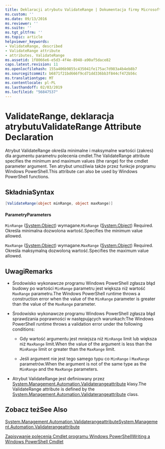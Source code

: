 ```yaml
---
title: Deklaracji atrybutu ValidateRange | Dokumentacja firmy Microsoft
ms.custom: ''
ms.date: 09/13/2016
ms.reviewer: ''
ms.suite: ''
ms.tgt_pltfrm: ''
ms.topic: article
helpviewer_keywords:
- ValidateRange, described
- ValidateRange attribute
- attributes, ValidateRange
ms.assetid: 1f8066e6-e5d3-4f4e-8948-a90af5dace82
caps.latest.revision: 11
ms.openlocfilehash: 155a406b9855c435041fe175ac7d983a4b4eb8b7
ms.sourcegitcommit: b6871f21bd666f9cd71dd336bb3f844cf472b56c
ms.translationtype: MT
ms.contentlocale: pl-PL
ms.lasthandoff: 02/03/2019
ms.locfileid: "56847537"
---
```

# <a name="validaterange-attribute-declaration"></a><span data-ttu-id="9f4a9-102">ValidateRange, deklaracja atrybutu</span><span class="sxs-lookup"><span data-stu-id="9f4a9-102">ValidateRange Attribute Declaration</span></span>

<span data-ttu-id="9f4a9-103">Atrybut ValidateRange określa minimalne i maksymalne wartości (zakres) dla argumentu parametru polecenia cmdlet.</span><span class="sxs-lookup"><span data-stu-id="9f4a9-103">The ValidateRange attribute specifies the minimum and maximum values (the range) for the cmdlet parameter argument.</span></span> <span data-ttu-id="9f4a9-104">Ten atrybut umożliwia także przez funkcje programu Windows PowerShell.</span><span class="sxs-lookup"><span data-stu-id="9f4a9-104">This attribute can also be used by Windows PowerShell functions.</span></span>

## <a name="syntax"></a><span data-ttu-id="9f4a9-105">Składnia</span><span class="sxs-lookup"><span data-stu-id="9f4a9-105">Syntax</span></span>

```csharp
[ValidateRange(object minRange, object maxRange)]
```

#### <a name="parameters"></a><span data-ttu-id="9f4a9-106">Parametry</span><span class="sxs-lookup"><span data-stu-id="9f4a9-106">Parameters</span></span>

<span data-ttu-id="9f4a9-107">`MinRange` ([System.Object](/dotnet/api/system.object)) wymagane.</span><span class="sxs-lookup"><span data-stu-id="9f4a9-107">`MinRange` ([System.Object](/dotnet/api/system.object)) Required.</span></span> <span data-ttu-id="9f4a9-108">Określa minimalna dozwolona wartość.</span><span class="sxs-lookup"><span data-stu-id="9f4a9-108">Specifies the minimum value allowed.</span></span>

<span data-ttu-id="9f4a9-109">`MaxRange` ([System.Object](/dotnet/api/system.object)) wymagane.</span><span class="sxs-lookup"><span data-stu-id="9f4a9-109">`MaxRange` ([System.Object](/dotnet/api/system.object)) Required.</span></span> <span data-ttu-id="9f4a9-110">Określa maksymalną dozwoloną wartość.</span><span class="sxs-lookup"><span data-stu-id="9f4a9-110">Specifies the maximum value allowed.</span></span>

## <a name="remarks"></a><span data-ttu-id="9f4a9-111">Uwagi</span><span class="sxs-lookup"><span data-stu-id="9f4a9-111">Remarks</span></span>

- <span data-ttu-id="9f4a9-112">Środowisko wykonawcze programu Windows PowerShell zgłasza błąd budowy po wartości `MinRange` parametru jest większa niż wartość `MaxRange` parametru.</span><span class="sxs-lookup"><span data-stu-id="9f4a9-112">The Windows PowerShell runtime throws a construction error when the value of the `MinRange` parameter is greater than the value of the `MaxRange` parameter.</span></span>

- <span data-ttu-id="9f4a9-113">Środowisko wykonawcze programu Windows PowerShell zgłasza błąd sprawdzania poprawności w następujących warunkach:</span><span class="sxs-lookup"><span data-stu-id="9f4a9-113">The Windows PowerShell runtime throws a validation error under the following conditions:</span></span>

    - <span data-ttu-id="9f4a9-114">Gdy wartość argumentu jest mniejsza niż `MinRange` limit lub większa niż `MaxRange` limit.</span><span class="sxs-lookup"><span data-stu-id="9f4a9-114">When the value of the argument is less than the `MinRange` limit or greater than the `MaxRange` limit.</span></span>

    - <span data-ttu-id="9f4a9-115">Jeśli argument nie jest tego samego typu co `MinRange` i `MaxRange` parametrów.</span><span class="sxs-lookup"><span data-stu-id="9f4a9-115">When the argument is not of the same type as the `MinRange` and the `MaxRange` parameters.</span></span>

- <span data-ttu-id="9f4a9-116">Atrybut ValidateRange jest definiowany przez [System.Management.Automation.Validaterangeattribute](/dotnet/api/System.Management.Automation.ValidateRangeAttribute) klasy.</span><span class="sxs-lookup"><span data-stu-id="9f4a9-116">The ValidateRange attribute is defined by the [System.Management.Automation.Validaterangeattribute](/dotnet/api/System.Management.Automation.ValidateRangeAttribute) class.</span></span>

## <a name="see-also"></a><span data-ttu-id="9f4a9-117">Zobacz też</span><span class="sxs-lookup"><span data-stu-id="9f4a9-117">See Also</span></span>

[<span data-ttu-id="9f4a9-118">System.Management.Automation.Validaterangeattribute</span><span class="sxs-lookup"><span data-stu-id="9f4a9-118">System.Management.Automation.Validaterangeattribute</span></span>](/dotnet/api/System.Management.Automation.ValidateRangeAttribute)

[<span data-ttu-id="9f4a9-119">Zapisywanie polecenia Cmdlet programu Windows PowerShell</span><span class="sxs-lookup"><span data-stu-id="9f4a9-119">Writing a Windows PowerShell Cmdlet</span></span>](./writing-a-windows-powershell-cmdlet.md)

